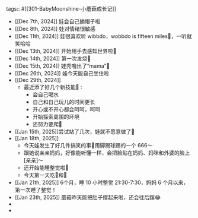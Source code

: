 tags:: #[[301-BabyMoonshine-小蘑菇成长记]]

- [[Dec 7th, 2024]] 娃会自己摘帽子啦
- [[Dec 8th, 2024]] 娃对情绪很敏感
- [[Dec 11th, 2024]] 娃很喜欢听 wibbdo，wobbdo is fifteen miles🤣，一听就笑哈哈
- [[Dec 13th, 2024]] 开始用手去感知世界啦🤣
- [[Dec 14th, 2024]] 第一次发烧🤒
- [[Dec 15th, 2024]] 娃秃噜出了“mama”🤣
- [[Dec 26th, 2024]] 娃今天能自己坐住啦
- [[Dec 29th, 2024]]
	- 最近添了好几个新技能🤣 :
		- 会自己喝水
		- 自己和自己玩儿的时间更长
		- 开心或不开心都会呵呵，呵呵
		- 开始探索周围的环境
		- 还努力要爬🐸
- [[Jan 15th, 2025]]尝试站了几次，娃就不愿意做了🤣
- [[Jan 18th, 2025]]
	- 今天娃发生了好几件搞笑的事🤣用脚踢球踢的一个 666～
	- 跟她说亲亲妈妈，好像能听懂一样，会把脸贴在妈妈、妈咪和外婆的脸上[亲亲]～
	- 还开始能睡整觉啦🤩
	- 今天第一天吃🥦和🍓
- [[Jan 21th, 2025]] 6个月，睡 10 小时整觉 21:30-7:30，妈妈 6 个月以来，第一次睡了整觉！
- [[Jan 23th, 2025]] 蘑菇昨天能把肚子撑起来啦，还会往后蹿😂
-
-